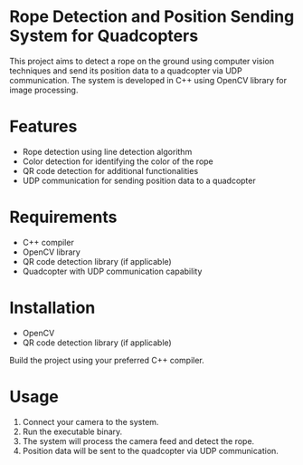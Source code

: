 # Rope Detection and Position Sending System for Quadcopters

This project aims to detect a rope on the ground using computer vision techniques and send its position data to a quadcopter via UDP communication. The system is developed in C++ using OpenCV library for image processing.

# Features

- Rope detection using line detection algorithm
- Color detection for identifying the color of the rope
- QR code detection for additional functionalities
- UDP communication for sending position data to a quadcopter

# Requirements

- C++ compiler
- OpenCV library
- QR code detection library (if applicable)
- Quadcopter with UDP communication capability



# Installation
- OpenCV
- QR code detection library (if applicable)

Build the project using your preferred C++ compiler.

# Usage
1. Connect your camera to the system.
2. Run the executable binary.
3. The system will process the camera feed and detect the rope.
4. Position data will be sent to the quadcopter via UDP communication.

